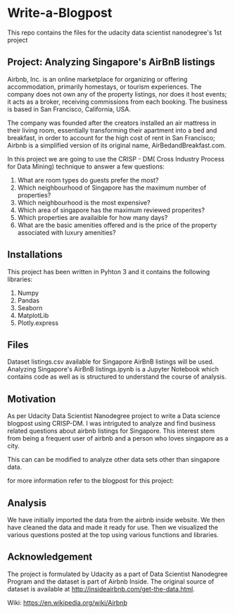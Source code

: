 # Write-a-Blogpost
This repo contains the files for the udacity data scientist nanodegree's 1st project
## Project: Analyzing Singapore's AirBnB listings
Airbnb, Inc. is an online marketplace for organizing or offering accommodation, primarily homestays, or tourism experiences. The company does not own any of the property listings, nor does it host events; it acts as a broker, receiving commissions from each booking. The business is based in San Francisco, California, USA.

The company was founded after the creators installed an air mattress in their living room, essentially transforming their apartment into a bed and breakfast, in order to account for the high cost of rent in San Francisco; Airbnb is a simplified version of its original name, AirBedandBreakfast.com.

In this project we are going to use the CRISP - DM( Cross Industry Process for Data Mining) technique to answer a few questions:

1. What are room types do guests prefer the most?
2. Which neighbourhood of Singapore has the maximum number of properties?
3. Which neighbourhood is the most expensive?
4. Which area of singapore has the maximum reviewed properites?
5. Which properties are availaible for how many days?
6. What are the basic amenities offered and is the price of the property associated with luxury amenities?

## Installations
This project has been written in Pyhton 3 and it contains the following libraries:

1. Numpy
2. Pandas
3. Seaborn
4. MatplotLib
5. Plotly.express

## Files
Dataset listings.csv available for Singapore AirBnB listings will be used. Analyzing Singapore's AirBnB listings.ipynb is a Jupyter Notebook which contains code as well as is structured to understand the course of analysis.

## Motivation
As per Udacity Data Scientist Nanodegree project to write a Data science blogpost using CRISP-DM. I was intriguted to analyze and find business related questions about airbnb listings for Singapore. This interest stem from being a frequent user of airbnb and a person who loves singapore as a city.

This can can be modified to analyze other data sets other than singapore data.

for more information refer to the blogpost for this project: 

## Analysis
We have initially imported the data from the airbnb inside website. We then have cleaned the data and made it ready for use. Then we visualized the various questions posted at the top using various functions and libraries.

## Acknowledgement
The project is formulated by Udacity as a part of Data Scientist Nanodegree Program and the dataset is part of Airbnb Inside. The original source of dataset is available at http://insideairbnb.com/get-the-data.html.

Wiki: https://en.wikipedia.org/wiki/Airbnb
